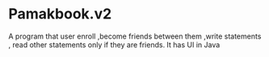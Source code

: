 # Pamakbook.v2
A program that user enroll ,become friends between them ,write statements , read other statements only if they are friends. It has UI in Java
